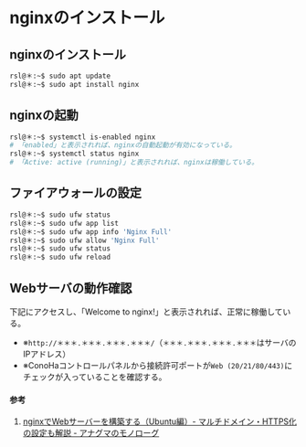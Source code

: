 # nginxのインストール

## nginxのインストール
```bash
rsl@＊:~$ sudo apt update
rsl@＊:~$ sudo apt install nginx
```

## nginxの起動
```bash
rsl@＊:~$ systemctl is-enabled nginx
# 「enabled」と表示されれば、nginxの自動起動が有効になっている。
rsl@＊:~$ systemctl status nginx
# 「Active: active (running)」と表示されれば、nginxは稼働している。
```

## ファイアウォールの設定
```bash
rsl@＊:~$ sudo ufw status
rsl@＊:~$ sudo ufw app list
rsl@＊:~$ sudo ufw app info 'Nginx Full'
rsl@＊:~$ sudo ufw allow 'Nginx Full'
rsl@＊:~$ sudo ufw status
rsl@＊:~$ sudo ufw reload
```

## Webサーバの動作確認

下記にアクセスし、「Welcome to nginx!」と表示されれば、正常に稼働している。
- ※`http://＊＊＊.＊＊＊.＊＊＊.＊＊＊/`（`＊＊＊.＊＊＊.＊＊＊.＊＊＊`はサーバのIPアドレス）
- ※ConoHaコントロールパネルから接続許可ポートが`Web (20/21/80/443)`にチェックが入っていることを確認する。

#### 参考
1. [nginxでWebサーバーを構築する（Ubuntu編）- マルチドメイン・HTTPS化の設定も解説 - アナグマのモノローグ](https://monologu.com/nginx-ubuntu/)



